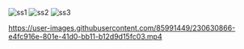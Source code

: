 ![ss1](https://user-images.githubusercontent.com/85991449/230630358-e466e94c-2c22-4cdd-a10f-2712f727115e.png)
![ss2](https://user-images.githubusercontent.com/85991449/230630430-ebb4b50e-e6b2-4b97-b085-f6a85dd4c3a4.png)
![ss3](https://user-images.githubusercontent.com/85991449/230630444-1465bf77-be82-4e4d-9980-fca4ca2dd05f.png)


https://user-images.githubusercontent.com/85991449/230630866-e4fc916e-801e-41d0-bb11-b12d9d15fc03.mp4

